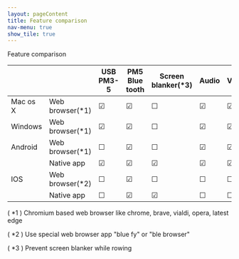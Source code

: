 ```yaml
---
layout: pageContent
title: Feature comparison
nav-menu: true
show_tile: true
---
```

Feature comparison

|          |                 | USB PM3-5 | PM5 Blue tooth | Screen blanker(*3) | Audio   | Video   | Offline | Vr   |
|----------|-----------------|-----------|----------------|--------------------|---------|---------|---------|-----|
| Mac os X | Web browser(*1) | &#9745;   | &#9745;        | &#9744;            | &#9745; | &#9745; | &#9745; | &#9744; |
| Windows  | Web browser(*1) | &#9745;   | &#9745;        | &#9744;            | &#9745; | &#9745; | &#9745; | &#9744; |
| Android  | Web browser(*1) | &#9744;   | &#9745;        | &#9744;            | &#9745; | &#9745; | &#9745; | &#9745; |
|          | Native app      | &#9745;   | &#9745;        | &#9745;            | &#9745; | &#9745; | &#9745; | &#9744; |
| IOS      | Web browser(*2) | &#9744;   | &#9745;        | &#9744;            | &#9744; | &#9744; | &#9744; | &#9744; |
|          | Native app      | &#9744;   | &#9745;        | &#9745;            | &#9744; | &#9744; | &#9745; | &#9744; |

 ( *1 ) Chromium based web browser like chrome, brave, vialdi, opera, latest edge

 ( *2 ) Use special web browser app "blue fy"  or "ble browser"

 ( *3 ) Prevent screen blanker while rowing


